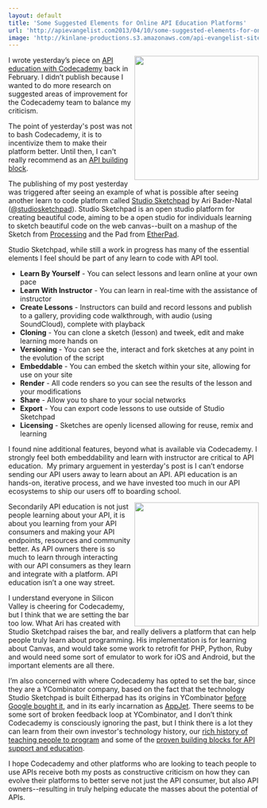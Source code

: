 ```yaml
---
layout: default
title: 'Some Suggested Elements for Online API Education Platforms'
url: 'http://apievangelist.com2013/04/10/some-suggested-elements-for-online-api-education-platforms/'
image: 'http://kinlane-productions.s3.amazonaws.com/api-evangelist-site/blog/studeio-sketchpad-logo.png'
---
```



<p>
     <a title="Studio Sketchpad" href="http://studio.sketchpad.cc/" target="_blank"><img src="https://s3.amazonaws.com/kinlane-productions/api-evangelist/studio-sketchpad/studeio-sketchpad-logo.png"  width="250" align="right" /></a>
</p>
<p>
     I wrote yesterday’s piece on <a href="/2013/04/09/api-education-with-codecademy/">API education with Codecademy</a> back in February. I didn’t publish because I wanted to do more research on suggested areas of improvement for the Codecademy team to balance my criticism.
</p>
<p>
     The point of yesterday's post was not to bash Codecademy, it is to incentivize them to make their platform better. Until then, I can't really recommend as an <a title="API Building Block" href="/buildingblocks/">API building block</a>.
</p>
<p>
     The publishing of my post yesterday was triggered after seeing an example of what is possible after seeing another learn to code platform called <a title="Studio Sketchpad" href="http://studio.sketchpad.cc/" target="_blank">Studio Sketchpad</a> by Ari Bader-Natal (<a href="https://twitter.com/studiosketchpad">@studiosketchpad</a>). Studio Sketchpad is an open studio platform for creating beautiful code, aiming to be a open studio for individuals learning to sketch beautiful code on the web canvas--built on a mashup of the Sketch from <a title="Processing" href="http://processingjs.org/">Processing</a> and the Pad from <a href="http://etherpad.com/">EtherPad</a>.
</p>
<p>
     Studio Sketchpad, while still a work in progress has many of the essential elements I feel should be part of any learn to code with API tool.
</p>
<ul >
     <li>
          <strong>Learn By Yourself</strong> - You can select lessons and learn online at your own pace
     </li>
     <li>
          <strong>Learn With Instructor</strong> - You can learn in real-time with the assistance of instructor
     </li>
     <li>
          <strong>Create Lessons</strong> - Instructors can build and record lessons and publish to a gallery, providing code walkthrough, with audio (using SoundCloud), complete with playback
     </li>
     <li>
          <strong>Cloning</strong> - You can clone a sketch (lesson) and tweek, edit and make learning more hands on
     </li>
     <li>
          <strong>Versioning</strong> - You can see the, interact and fork sketches at any point in the evolution of the script
     </li>
     <li>
          <strong>Embeddable</strong> - You can embed the sketch within your site, allowing for use on your site
     </li>
     <li>
          <strong>Render</strong> - All code renders so you can see the results of the lesson and your modifications
     </li>
     <li>
          <strong>Share</strong> - Allow you to share to your social networks
     </li>
     <li>
          <strong>Export</strong> - You can export code lessons to use outside of Studio Sketchpad
     </li>
     <li>
          <strong>Licensing</strong> - Sketches are openly licensed allowing for reuse, remix and learning
     </li>
</ul>
<p>
     I found nine additional features, beyond what is available via Codecademy. I strongly feel both embeddability and learn with instructor are critical to API education.  My primary arguement in yesterday's post is I can’t endorse sending our API users away to learn about an API. API education is an hands-on, iterative process, and we have invested too much in our API ecosystems to ship our users off to boarding school.
</p>
<p>
     <a title="Studio Sketchpad" href="http://studio.sketchpad.cc/" target="_blank"><img src="https://s3.amazonaws.com/kinlane-productions/api-evangelist/studio-sketchpad/studio-sketchpad-example.png"  width="250" align="right" /></a>
</p>
<p>
     Secondarily API education is not just people learning about your API, it is about you learning from your API consumers and making your API endpoints, resources and community better. As API owners there is so much to learn through interacting with our API consumers as they learn and integrate with a platform. API education isn’t a one way street.
</p>
<p>
     I understand everyone in Silicon Valley is cheering for Codecademy, but I think that we are setting the bar too low. What Ari has created with Studio Sketchpad raises the bar, and really delivers a platform that can help people truly learn about programming. His implementation is for learning about Canvas, and would take some work to retrofit for PHP, Python, Ruby and would need some sort of emulator to work for iOS and Android, but the important elements are all there.
</p>
<p>
     I’m also concerned with where Codecademy has opted to set the bar, since they are a YCombinator company, based on the fact that the technology Studio Sketchpad is built Eitherpad has its origins in YCombinator <a href="https://news.ycombinator.com/item?id=977015">before Google bought it</a>, and in its early incarnation as <a href="https://en.wikipedia.org/wiki/AppJet">AppJet</a>. There seems to be some sort of broken feedback loop at YCombinator, and I don’t think Codecademy is consciously ignoring the past, but I think there is a lot they can learn from their own investor's technology history, our <a href="http://guide.hackeducation.com/techies.php">rich history of teaching people to program</a> and some of the <a href="http://apievangelist.com/buildingblocks/">proven building blocks for API support and education</a>.
</p>
<p>
     I hope Codecademy and other platforms who are looking to teach people to use APIs receive both my posts as constructive criticism on how they can evolve their platforms to better serve not just the API consumer, but also API owners--resulting in truly helping educate the masses about the potential of APIs.
</p>

